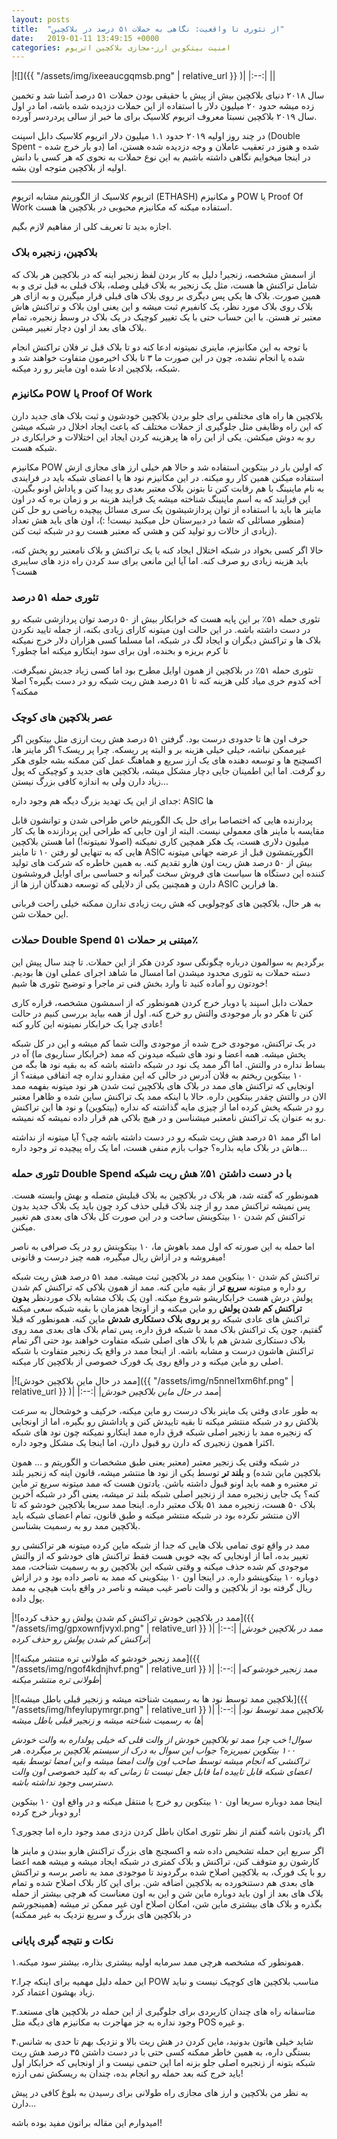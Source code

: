 ```yaml
---
layout: posts
title:  "از تئوری تا واقعیت: نگاهی به حملات ۵۱ درصد در بلاکچین"
date:   2019-01-11 13:49:15 +0000
categories: امنیت بیتکوین ارز-مجازی بلاکچین اتریوم
---
```

|![]({{ "/assets/img/ixeeaucgqmsb.png" | relative_url }} )|
|:--:|
||

سال ۲۰۱۸ دنیای بلاکچین بیش از پیش با حقیقی بودن حملات ۵۱ درصد آشنا شد و تخمین زده میشه حدود ۲۰ میلیون دلار با استفاده از این حملات دزدیده شده باشه، اما در اول سال ۲۰۱۹ بلاکچین نسبتا معروف اتریوم کلاسیک برای ما خبر از سالی پردردسر آورده.

در چند روز اولیه ۲۰۱۹ حدود ۱.۱ میلیون دلار اتریوم کلاسیک دابل اسپنت (Double Spent - دو بار خرج شده) شده و هنوز در تعقیب عاملان و وجه دزدیده شده هستن، اما در اینجا میخوایم نگاهی داشته باشیم به این نوع حملات به نحوی که هر کسی با دانش اولیه از بلاکچین متوجه اون بشه.

---

اتریوم کلاسیک از الگوریتم مشابه اتریوم (ETHASH) و مکانیزم POW یا Proof Of Work استفاده میکنه که مکانیزم محبوبی در بلاکچین ها هست.

اجازه بدید تا تعریف کلی از مفاهیم لازم بگیم.

### بلاکچین، زنجیره بلاک

از اسمش مشخصه، زنجیر! دلیل به کار بردن لفظ زنجیر اینه که در بلاکچین هر بلاک که شامل تراکنش ها هست، مثل یک زنجیر به بلاک قبلی وصله، بلاک قبلی به قبل تری و به همین صورت. بلاک ها یکی پس دیگری بر روی بلاک های قبلی قرار میگیرن و به ازای هر بلاک روی بلاک مورد نظر، یک کانفیرم ثبت میشه و این یعنی اون بلاک و تراکنش هاش معتبر تر هستن. با این حساب حتی با یک تغییر کوچیک در یک بلاک در وسط زنجیره، تمام بلاک های بعد از اون دچار تغییر میشن.

با توجه به این مکانیزم، ماینری نمیتونه ادعا کنه دو تا بلاک قبل تر فلان تراکنش انجام شده یا انجام نشده، چون در این صورت ما ۳ تا بلاک اخیرمون متفاوت خواهند شد و شبکه، بلاکچین ادعا شده اون ماینر رو رد میکنه.

### مکانیزم POW یا Proof Of Work

بلاکچین ها راه های مختلفی برای جلو بردن بلاکچین خودشون و ثبت بلاک های جدید دارن که این راه وظایفی مثل جلوگیری از حملات مختلف که باعث ایجاد اخلال در شبکه میشن رو به دوش میکشن. یکی از این راه ها پرهزینه کردن ایجاد این اختلالات و خرابکاری در شبکه هست.

مکانیزم POW که اولین بار در بیتکوین استفاده شد و حالا هم خیلی ارز های مجازی ازش استفاده میکنن همین کار رو میکنه. در این مکانیزم نود ها یا اعضای شبکه باید در فرایندی به نام ماینینگ با هم رقابت کنن تا بتونن بلاک معتبر بعدی رو پیدا کنن و پاداش اونو بگیرن. این فرایند که به اسم ماینینگ شناخته میشه یک فرایند هزینه بر و زمان بره که در اون ماینر ها باید با استفاده از توان پردازشیشون یک سری مسائل پیچیده ریاضی رو حل کنن (منظور مسائلی که شما در دبیرستان حل میکنید نیست! :)، اون های باید هش تعداد زیادی از حالات رو تولید کنن و هشی که معتبر هست رو در شبکه ثبت کنن).

حالا اگر کسی بخواد در شبکه اختلال ایجاد کنه یا یک تراکنش و بلاک نامعتبر رو پخش کنه، باید هزینه زیادی رو صرف کنه. اما آیا این مانعی برای سد کردن راه دزد های سایبری هست؟

### تئوری حمله ۵۱ درصد

تئوری حمله ۵۱٪ بر این پایه هست که خرابکار بیش از ۵۰ درصد توان پردازشی شبکه رو در دست داشته باشه. در این حالت اون میتونه کارای زیادی بکنه، از جمله تایید نکردن بلاک ها و تراکنش دیگران و ایجاد لگ در شبکه، اما مسلما کسی هزاران دلار خرج نمیکنه تا کرم بریزه و بخنده، اون برای سود اینکارو میکنه اما چطور؟

تئوری حمله ۵۱٪ در بلاکچین از همون اوایل مطرح بود اما کسی زیاد جدیش نمیگرفت. آخه کدوم خری میاد کلی هزینه کنه تا ۵۱ درصد هش ریت شبکه رو در دست بگیره؟ اصلا ممکنه؟

### عصر بلاکچین های کوچک

حرف اون ها تا حدودی درست بود. گرفتن ۵۱ درصد هش ریت ارزی مثل بیتکوین اگر غیرممکن نباشه، خیلی خیلی هزینه بر و البته پر ریسکه. چرا پر ریسک؟ اگر ماینر ها، اکسچنج ها و توسعه دهنده های یک ارز سریع و هماهنگ عمل کنن ممکنه بشه جلوی هکر رو گرفت. اما این اطمینان جایی دچار مشکل میشه، بلاکچین های جدید و کوچیکی که پول زیاد دارن ولی به اندازه کافی بزرگ نیستن...

جدای از این یک تهدید بزرگ دیگه هم وجود داره: ASIC ها

پردازنده هایی که اختصاصا برای حل یک الگوریتم خاص طراحی شدن و توانشون قابل مقایسه با ماینر های معمولی نیست. البته از اون جایی که طراحی این پردازنده ها یک کار میلیون دلاری هست، یک هکر همچین کاری نمیکنه (اصولا نمیتونه!) اما هستن بلاکچین هایی که به تنهایی لو رفتن ۱۰ تا ماینر ASIC الگوریتمشون قبل از عرضه جهانی میتونه بیش از ۵۰ درصد هش ریت اون هارو تقدیم کنه. به همین خاطره که شرکت های تولید کننده این دستگاه ها سیاست های فروش سخت گیرانه و حساسی برای اوایل فروششون دارن و همچنین یکی از دلایلی که توسعه دهندگان ارز ها از ASIC ها فرارین.

به هر حال، بلاکچین های کوچولویی که هش ریت زیادی ندارن ممکنه خیلی راحت قربانی این حملات شن.

### حملات Double Spend مبتنی بر حملات ۵۱٪

برگردیم به سوالمون درباره چگونگی سود کردن هکر از این حملات. تا چند سال پیش این دسته حملات به تئوری محدود میشدن اما امسال ما شاهد اجرای عملی اون ها بودیم. خودتون رو آماده کنید تا وارد بخش فنی تر ماجرا و توضیح تئوری ها شیم!

حملات دابل اسپند یا دوبار خرج کردن همونطور که از اسمشون مشخصه، قراره کاری کنن تا هکر دو بار موجودی والتش رو خرج کنه. اول از همه بیاید بررسی کنیم در حالت عادی چرا یک خرابکار نمیتونه این کارو کنه!

در یک تراکنش، موجودی خرج شده از موجودی والت شما کم میشه و این در کل شبکه پخش میشه. همه اعضا و نود های شبکه میدونن که ممد (خرابکار سناریوی ما) آه در بساط نداره در والتش. اما اگر ممد یک نود در شبکه داشته باشه که به بقیه نود ها بگه من ۱۰ بیتکوین ریختم به فلان آدرس در حالی که این مقدارو نداره چه اتفاقی میفته؟ از اونجایی که تراکنش های ممد در بلاک های بلاکچین ثبت شدن هر نود میتونه بفهمه ممد الان در والتش چقدر بیتکوین داره. حالا با اینکه ممد یک تراکنش ساین شده و ظاهرا معتبر رو در شبکه پخش کرده اما از چیزی مایه گذاشته که نداره (بیتکوین) و نود ها این تراکنش رو به عنوان یک تراکنش نامعتبر میشناسن و در هیچ بلاکی هم قرار داده نمیشه که نمیشه.

اما اگر ممد ۵۱ درصد هش ریت شبکه رو در دست داشته باشه چی؟ آیا میتونه از نداشته هاش در بلاک مایه بذاره؟ جواب بازم منفی هست، اما یک راه پیچیده تر وجود داره...

### تئوری حمله Double Spend با در دست داشتن ۵۱٪ هش ریت شبکه

همونطور که گفته شد، هر بلاک در بلاکچین به بلاک قبلیش متصله و بهش وابسته هست. پس نمیشه تراکنش ممد رو از چند بلاک قبلی حذف کرد چون باید یک بلاک جدید بدون تراکنش کم شدن ۱۰ بیتکوینش ساخت و در این صورت کل بلاک های بعدی هم تغییر میکنن.

اما حمله به این صورته که اول ممد باهوش ما، ۱۰ بیتکوینش رو در یک صرافی به ناصر میفروشه و در ازاش ریال میگیره، همه چیز درست و قانونی!

تراکنش کم شدن ۱۰ بیتکوین ممد در بلاکچین ثبت میشه. ممد ۵۱ درصد هش ریت شبکه رو داره و میتونه **سریع تر** از بقیه ماین کنه. ممد از همون بلاکی که تراکنش کم شدن پولش درش هست خرابکاریشو شروع میکنه. اون یک بلاک مشابه بلاک موردنظر **بدون تراکنش کم شدن پولش** رو ماین میکنه و از اونجا همزمان با بقیه شبکه سعی میکنه تراکنش های عادی شبکه رو **بر روی بلاک دستکاری شدش** ماین کنه. همونطور که قبلا گفتیم، چون یک تراکنش بلاک ممد با شبکه فرق داره، پس تمام بلاک های بعدی ممد روی بلاک دستکاری شدش هم با بلاک های اصلی شبکه متفاوت خواهند بود حتی اگر تمام تراکنش هاشون درست و مشابه باشه. از اینجا ممد در واقع یک زنجیر متفاوت با شبکه اصلی رو ماین میکنه و در واقع روی یک فورک خصوصی از بلاکچین کار میکنه.

|![ممد در حال ماین بلاکچین خودش]({{ "/assets/img/n5nnel1xm6hf.png" | relative_url }} )|
|:--:|
|*ممد در حال ماین بلاکچین خودش*|

به طور عادی وقتی یک ماینر بلاک درست رو ماین میکنه، خرکیف و خوشحال به سرعت بلاکش رو در شبکه منتشر میکنه تا بقیه تاییدش کنن و پاداشش رو بگیره، اما از اونجایی که زنجیره ممد با زنجیر اصلی شبکه فرق داره ممد اینکارو نمیکنه چون نود های شبکه اکثرا همون زنجیری که دارن رو قبول دارن، اما اینجا یک مشکل وجود داره.

در شبکه وقتی یک زنجیر معتبر (معتبر یعنی طبق مشخصات و الگوریتم و ... همون بلاکچین ماین شده) و **بلند تر** توسط یکی از نود ها منتشر میشه، قانون اینه که زنجیر بلند تر معتبره و همه باید اونو قبول داشته باشن. یادتون هست که ممد میتونه سریع تر ماین کنه؟ یک جایی زنجیره ممد از زنجیر اصلی شبکه بلند تر میشه، یعنی اگر در شبکه آخرین بلاک ۵۰ هست، زنجیره ممد ۵۱ بلاک معتبر داره. اینجا ممد سریعا بلاکچین خودشو که تا الان منتشر نکرده بود در شبکه منتشر میکنه و طبق قانون، تمام اعضای شبکه باید بلاکچین ممد رو به رسمیت بشناسن.

ممد در واقع توی تمامی بلاک هایی که جدا از شبکه ماین کرده میتونه هر تراکنشی رو تغییر بده، اما از اونجایی که بچه خوبی هست فقط تراکنش های خودشو که از والتش موجودی کم شده حذف میکنه و وقتی شبکه این بلاکچین رو به رسمیت شناخت، ممد دوباره ۱۰ بیتکوینشو داره. در اینجا اون ۱۰ بیتکوینی که ممد به ناصر داده بود و در ازاش ریال گرفته بود از بلاکچین و والت ناصر غیب میشه و ناصر در واقع بابت هیچی به ممد پول داده.

|![ممد در بلاکچین خودش تراکنش کم شدن پولش رو حذف کرده]({{ "/assets/img/gpxownfjvyxl.png" | relative_url }} )|
|:--:|
|*ممد در بلاکچین خودش تراکنش کم شدن پولش رو حذف کرده*|

|![ممد زنجیر خودشو که طولانی تره منتشر میکنه]({{ "/assets/img/ngof4kdnjhvf.png" | relative_url }} )|
|:--:|
|*ممد زنجیر خودشو که طولانی تره منتشر میکنه*|

|![بلاکچین ممد توسط نود ها به رسمیت شناخته میشه و زنجیر قبلی باطل میشه]({{ "/assets/img/hfeylupymrgr.png" | relative_url }} )|
|:--:|
|*بلاکچین ممد توسط نود ها به رسمیت شناخته میشه و زنجیر قبلی باطل میشه*|

_سوال! خب چرا ممد تو بلاکچین خودش از والت قلی که خیلی پولداره به والت خودش ۱۰۰ بیتکوین نمیریزه؟ جواب این سوال به درک از سیستم بلاکچین بر میگرده. هر تراکنشی که انجام میشه توسط صاحب اون والت امضا میشه و این امضا توسط بقیه اعضای شبکه قابل تاییده اما قابل جعل نیست تا زمانی که به کلید خصوصی اون والت دسترسی وجود نداشته باشه._

اینجا ممد دوباره سریعا اون ۱۰ بیتکوین رو خرج یا منتقل میکنه و در واقع اون ۱۰ بیتکوین رو دوبار خرج کرده!

اگر یادتون باشه گفتم از نظر تئوری امکان باطل کردن دزدی ممد وجود داره اما چجوری؟

اگر سریع این حمله تشخیص داده شه و اکسچنج های بزرگ تراکنش هارو ببندن و ماینر ها کارشون رو متوقف کنن، تراکنش و بلاک کمتری در شبکه ایجاد میشه و میشه همه اعضا رو با یک فورک، به بلاکچین اصلاح شده برگردوند تا موجودی ممد به ناصر برسه و تراکنش های بعدی هم دستنخورده به بلاکچین اضافه شن. برای این کار بلاک اصلاح شده و تمام بلاک های بعد از اون باید دوباره ماین شن و این به اون معناست که هرچی بیشتر از حمله بگذره و بلاک های بیشتری ماین شن، امکان اصلاح اون غیر ممکن تر میشه (همینجورشم در بلاکچین های بزرگ و سریع نزدیک به غیر ممکنه)

### نکات و نتیجه گیری پایانی

۱.همونطور که مشخصه هرچی ممد سرمایه اولیه بیشتری بذاره، بیشتر سود میکنه.

۲.این حمله دلیل مهمیه برای اینکه چرا POW مناسب بلاکچین های کوچیک نیست و نباید زیاد بهشون اعتماد کرد.

۳.متاسفانه راه های چندان کاربردی برای جلوگیری از این حمله در بلاکچین های مستعد وجود نداره به جز مهاجرت به مکانیزم های دیگه مثل POS و غیره.

۴.شاید خیلی هاتون بدونید، ماین کردن در هش ریت بالا و نزدیک بهم تا حدی به شانس بستگی داره، به همین خاطر ممکنه کسی حتی با در دست داشتن ۳۵ درصد هش ریت شبکه بتونه از زنجیره اصلی جلو بزنه اما این حتمی نیست و از اونجایی که خرابکار اول باید خرج کنه بعد حمله رو انجام بده، چندان به ریسکش نمی ارزه!

به نظر من بلاکچین و ارز های مجازی راه طولانی برای رسیدن به بلوغ کافی در پیش دارن...

امیدوارم این مقاله براتون مفید بوده باشه!